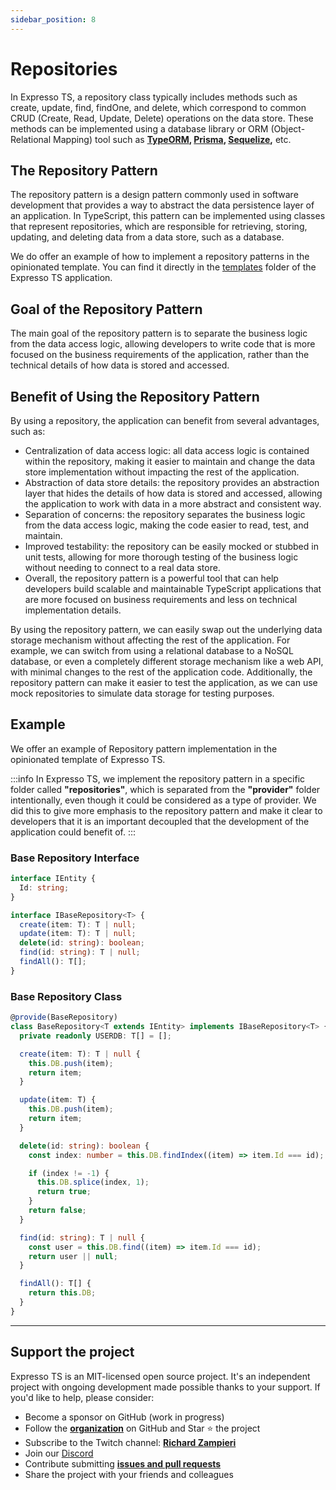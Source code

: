 ```yaml
---
sidebar_position: 8
---
```


# Repositories

In Expresso TS, a repository class typically includes methods such as create, update, find, findOne, and delete, which correspond to common CRUD (Create, Read, Update, Delete) operations on the data store. These methods can be implemented using a database library or ORM (Object-Relational Mapping) tool such as **[TypeORM](https://typeorm.io/), [Prisma](https://www.prisma.io/), [Sequelize](https://sequelize.org/),** etc.

## The Repository Pattern

The repository pattern is a design pattern commonly used in software development that provides a way to abstract the data persistence layer of an application. In TypeScript, this pattern can be implemented using classes that represent repositories, which are responsible for retrieving, storing, updating, and deleting data from a data store, such as a database.

We do offer an example of how to implement a repository patterns in the opinionated template. You can find it directly in the [templates](https://github.com/expressots/expressots/tree/main/templates) folder of the Expresso TS application.

## Goal of the Repository Pattern

The main goal of the repository pattern is to separate the business logic from the data access logic, allowing developers to write code that is more focused on the business requirements of the application, rather than the technical details of how data is stored and accessed.

## Benefit of Using the Repository Pattern

By using a repository, the application can benefit from several advantages, such as:

- Centralization of data access logic: all data access logic is contained within the repository, making it easier to maintain and change the data store implementation without impacting the rest of the application.
- Abstraction of data store details: the repository provides an abstraction layer that hides the details of how data is stored and accessed, allowing the application to work with data in a more abstract and consistent way.
- Separation of concerns: the repository separates the business logic from the data access logic, making the code easier to read, test, and maintain.
- Improved testability: the repository can be easily mocked or stubbed in unit tests, allowing for more thorough testing of the business logic without needing to connect to a real data store.
- Overall, the repository pattern is a powerful tool that can help developers build scalable and maintainable TypeScript applications that are more focused on business requirements and less on technical implementation details.

By using the repository pattern, we can easily swap out the underlying data storage mechanism without affecting the rest of the application. For example, we can switch from using a relational database to a NoSQL database, or even a completely different storage mechanism like a web API, with minimal changes to the rest of the application code. Additionally, the repository pattern can make it easier to test the application, as we can use mock repositories to simulate data storage for testing purposes.

## Example

We offer an example of Repository pattern implementation in the opinionated template of Expresso TS.

:::info
In Expresso TS, we implement the repository pattern in a specific folder called **"repositories"**, which is separated from the **"provider"** folder intentionally, even though it could be considered as a type of provider. We did this to give more emphasis to the repository pattern and make it clear to developers that it is an important decoupled that the development of the application could benefit of.
:::

### Base Repository Interface

```typescript
interface IEntity {
  Id: string;
}

interface IBaseRepository<T> {
  create(item: T): T | null;
  update(item: T): T | null;
  delete(id: string): boolean;
  find(id: string): T | null;
  findAll(): T[];
}
```

### Base Repository Class

```typescript
@provide(BaseRepository)
class BaseRepository<T extends IEntity> implements IBaseRepository<T> {
  private readonly USERDB: T[] = [];

  create(item: T): T | null {
    this.DB.push(item);
    return item;
  }

  update(item: T) {
    this.DB.push(item);
    return item;
  }

  delete(id: string): boolean {
    const index: number = this.DB.findIndex((item) => item.Id === id);

    if (index != -1) {
      this.DB.splice(index, 1);
      return true;
    }
    return false;
  }

  find(id: string): T | null {
    const user = this.DB.find((item) => item.Id === id);
    return user || null;
  }

  findAll(): T[] {
    return this.DB;
  }
}
```

---

## Support the project

Expresso TS is an MIT-licensed open source project. It's an independent project with ongoing development made possible thanks to your support. If you'd like to help, please consider:

- Become a sponsor on GitHub (work in progress)
- Follow the **[organization](https://github.com/expressots)** on GitHub and Star ⭐ the project
- Subscribe to the Twitch channel: **[Richard Zampieri](https://www.twitch.tv/richardzampieri)**
- Join our [Discord](https://discord.com/invite/PyPJfGK)
- Contribute submitting **[issues and pull requests](https://github.com/expressots/expressots/issues/new/choose)**
- Share the project with your friends and colleagues